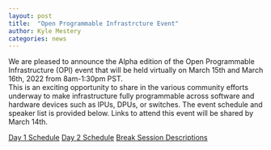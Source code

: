 ```yaml
---
layout: post
title:  "Open Programmable Infrastrcture Event"
author: Kyle Mestery
categories: news 
---
```


We are pleased to announce the Alpha edition of the Open Programmable Infrastructure (OPI) event that will be held virtually on March 15th and March 16th, 2022 from 8am-1:30pm PST.  
This is an exciting opportunity to share in the various community efforts underway to make infrastructure fully programmable across software and hardware devices such as IPUs, DPUs, or switches.  The event schedule and speaker list is provided below.  Links to attend this event will be shared by March 14th.

[Day 1 Schedule](../img/opi-event-slide3.jpeg)
[Day 2 Schedule](../img/opi-event-slide4.jpeg)
[Break Session Descriptions](../img/opi-event-slide5.jpeg)
